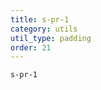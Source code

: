 ```yaml
---
title: s-pr-1
category: utils
util_type: padding
order: 21
---
```

<div class="s-pr-1">
  <code>s-pr-1</code>
</div>